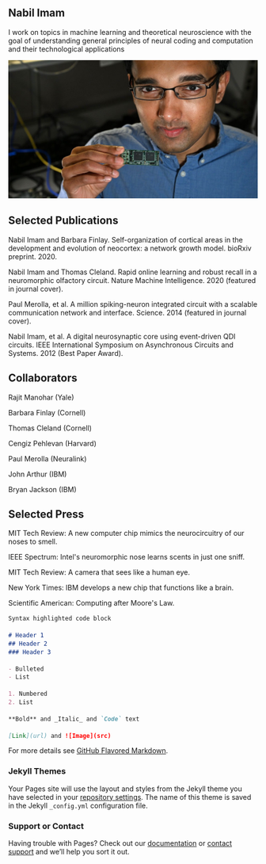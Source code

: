 ## Nabil Imam

I work on topics in machine learning and theoretical neuroscience with the goal of understanding general principles of neural coding and computation and their technological applications

![Image](nabil.imam.jpg)

## Selected Publications

Nabil Imam and Barbara Finlay. Self-organization of cortical areas in the development and evolution of neocortex: a network growth model. bioRxiv preprint. 2020. <Link>

Nabil Imam and Thomas Cleland. Rapid online learning and robust recall in a neuromorphic olfactory circuit. Nature Machine Intelligence. 2020 (featured in journal cover). <Link> 

Paul Merolla, et al. A million spiking-neuron integrated circuit with a scalable communication network and interface. Science. 2014 (featured in journal cover). <Link>

Nabil Imam, et al.  A digital neurosynaptic core using event-driven QDI circuits. IEEE International Symposium on Asynchronous Circuits and Systems. 2012 (Best Paper Award). <Link>

## Collaborators

Rajit Manohar (Yale)

Barbara Finlay (Cornell)

Thomas Cleland (Cornell)

Cengiz Pehlevan (Harvard)

Paul Merolla (Neuralink)

John Arthur (IBM)

Bryan Jackson (IBM)

## Selected Press

MIT Tech Review: A new computer chip mimics the neurocircuitry of our noses to smell. 

IEEE Spectrum: Intel's neuromorphic nose learns scents in just one sniff. 

MIT Tech Review: A camera that sees like a human eye​.

New York Times: IBM develops a new chip that functions like a brain.

Scientific American: Computing after Moore's Law.


```markdown
Syntax highlighted code block

# Header 1
## Header 2
### Header 3

- Bulleted
- List

1. Numbered
2. List

**Bold** and _Italic_ and `Code` text

[Link](url) and ![Image](src)
```

For more details see [GitHub Flavored Markdown](https://guides.github.com/features/mastering-markdown/).

### Jekyll Themes

Your Pages site will use the layout and styles from the Jekyll theme you have selected in your [repository settings](https://github.com/nabilimam4/nabilimam4.github.io/settings). The name of this theme is saved in the Jekyll `_config.yml` configuration file.

### Support or Contact

Having trouble with Pages? Check out our [documentation](https://docs.github.com/categories/github-pages-basics/) or [contact support](https://github.com/contact) and we’ll help you sort it out.
